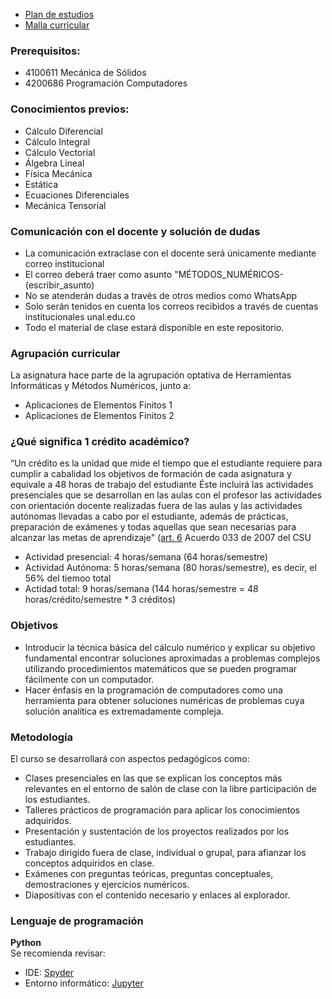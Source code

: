 - [Plan de estudios](https://www.legal.unal.edu.co/rlunal/home/doc.jsp?d_i=92461)
- [Malla curricular](http://mallas.manizales.unal.edu.co/facultades/ingenieriaYArquitectura/civil/index.html)
### Prerequisitos: 
- 4100611 Mecánica de Sólidos
- 4200686 Programación Computadores
### Conocimientos previos:
- Cálculo Diferencial
- Cálculo Integral
- Cálculo Vectorial
- Álgebra Lineal
- Física Mecánica
- Estática
- Ecuaciones Diferenciales
- Mecánica Tensorial
### Comunicación con el docente y solución de dudas
- La comunicación extraclase con el docente será únicamente mediante correo institucional
- El correo deberá traer como asunto "MÉTODOS_NUMÉRICOS-(escribir_asunto)
- No se atenderán dudas a través de otros medios como WhatsApp
- Solo serán tenidos en cuenta los correos recibidos a través de cuentas institucionales unal.edu.co
- Todo el material de clase estará disponible en este repositorio.
### Agrupación curricular
La asignatura hace parte de la agrupación optativa de Herramientas Informáticas y Métodos Numéricos, junto a:
- Aplicaciones de Elementos Finitos 1
- Aplicaciones de Elementos Finitos 2
### ¿Qué significa 1 crédito académico?
“Un crédito es la unidad que mide el tiempo que el estudiante requiere para cumplir a cabalidad los objetivos de formación de cada asignatura y equivale a 48 horas de trabajo del estudiante Éste incluirá las actividades presenciales que se desarrollan en las aulas con el profesor las actividades con orientación docente realizadas fuera de las aulas y las actividades autónomas llevadas a cabo por el estudiante, además de prácticas, preparación de exámenes y todas aquellas que sean necesarias para alcanzar las metas de aprendizaje" ([art. 6](https://www.legal.unal.edu.co/rlunal/home/doc.jsp?d_i=34245#6) Acuerdo 033 de 2007 del CSU
- Actividad presencial: 4 horas/semana (64 horas/semestre)
- Actividad Autónoma: 5 horas/semana (80 horas/semestre), es decir, el 56% del tiemoo total
- Actidad total: 9 horas/semana (144 horas/semestre = 48 horas/crédito/semestre * 3 créditos)

### Objetivos
- Introducir la técnica básica del cálculo numérico y explicar su objetivo fundamental encontrar soluciones aproximadas a problemas complejos utilizando procedimientos matemáticos que se pueden programar fácilmente con un computador.
- Hacer énfasis en la programación de computadores como una herramienta para obtener soluciones numéricas de problemas cuya solución analítica es extremadamente compleja.

### Metodología
El curso se desarrollará con aspectos pedagógicos como:
- Clases presenciales en las que se explican los conceptos más relevantes en el entorno de salón de clase con la libre participación de los estudiantes.
- Talleres prácticos de programación para aplicar los conocimientos adquiridos.
- Presentación y sustentación de los proyectos realizados por los estudiantes.
- Trabajo dirigido fuera de clase, individual o grupal, para afianzar los conceptos adquiridos en clase.
- Exámenes con preguntas teóricas, preguntas conceptuales, demostraciones y ejercicios numéricos.
- Diapositivas con el contenido necesario y enlaces al explorador.

### Lenguaje de programación
**Python**\
Se recomienda revisar:
- IDE: [Spyder](https://www.spyder-ide.org/)
- Entorno informático: [Jupyter](https://jupyter.org/)
